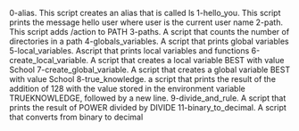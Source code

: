 0-alias. This script creates an alias that is called ls
1-hello_you. This script prints the message hello user where user is the current user name
2-path. This script adds /action to PATH
3-paths. A script that counts the  number of directories in a path
4-globals_variables. A script that prints global variables
5-local_variables. Ascript that prints local variables and functions
6-create_local_variable. A script that creates a local variable BEST with value School
7-create_global_variable. A script that creates a global variable BEST with value School
8-true_knowledge. a script that prints the result of the addition of 128 with the value stored in the environment variable TRUEKNOWLEDGE, followed by a new line.
9-divide_and_rule. A script that prints the result of POWER divided by DIVIDE
11-binary_to_decimal. A script that converts from binary to decimal
